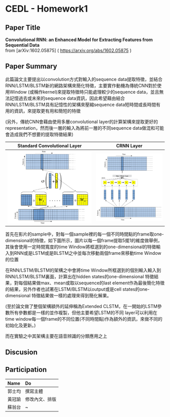 # CEDL - Homework1 
## Paper Title
**Convolutional RNN: an Enhanced Model for Extracting Features from Sequential Data** <br>
from [arXiv:1602.05875] ( https://arxiv.org/abs/1602.05875 )

## Paper Summary
此篇論文主要提出以convolution方式對輸入的sequence data提取特徵，並結合RNN/LSTM/BLSTM新的網路架構來簡化特徵，主要實作動機為傳統CNN對於使用Window (或稱作kernel)來提取特徵時只能處理較少的sequence data，並且無法記憶過去或未來的sequence data資訊，因此希望藉由結合RNN/LSTM/BLSTM具有記憶性的架構來壓縮sequence data短時間或長時間有用的資訊，來提取更有用和簡短的特徵
 
(另外，傳統CNN會藉由使用多層convolutional layer的計算架構來提取更好的representation，然而後一層的輸入為將前一層的不同sequence data做混和可能會造成我們不想要的提取特徵結果)

| Standard Convolutional Layer | CRNN Layer |
| :---: | :---: |
|<img src=/image/1.jpg width=500 />|<img src=/image/2.jpg width=440 />|

首先在影片的sample中，對每一個sample裡的每一個不同時間點的frame取one-dimensional的特徵，如下圖所示，圖片以每一個frame提取5擺1的維度做舉例，其後會使用一定時間寬度的time Window將框選到的one-dimensional的特徵輸入到RNN或是LSTM或是BLSTM之中並每次移動兩個frame來移動time Window的位置
 
在RNN/LSTM/BLSTM的架構之中會將time Window所框選到的個別輸入輸入到RNN/LSTM/BLSTM裏面，計算出在hidden states的one-dimensional 特徵結果，對每個結果做max、mean或取以sequence的last element作為最後簡化特徵的結果，另外作者也試著在LSTM/BLSTM以output或是cell states的one-dimensional 特徵結果做一樣的處理來得到簡化解果。
 
(至於論文做了整個架構額外的延伸稱為Extended CLSTM，在一開始的LSTM參數所有參數都是一樣的並作複製，但他主要希望LSTM的不同 layer可以利用在time window每一個frame的不同位置(不同時間點)作為額外的資訊，來做不同的初始化及更新。)
 
而在實驗之中其架構主要在語音辨識的分類應用之上

## Discusion
## Participation
| Name | Do |
| :--- | :--- |
| 郭士均 | 撰寫主體 |
| 黃冠諭 | 修改內文、排版 |
| 蘇翁台 | ~ |
